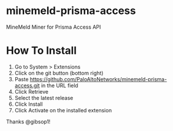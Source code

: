 # minemeld-prisma-access

MineMeld Miner for Prisma Access API

# How To Install

1. Go to System > Extensions
2. Click on the git button (bottom right)
3. Paste https://github.com/PaloAltoNetworks/minemeld-prisma-access.git in the URL field
4. Click Retrieve
5. Select the latest release
6. Click Install
7. Click Activate on the installed extension

Thanks @gibsop1!
